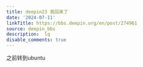 ```yaml
---
title: deepin23 我回来了
date: '2024-07-11'
linkTitle: https://bbs.deepin.org/en/post/274961
source: deepin_bbs
description:  lq 
disable_comments: true
---
```

之前转到ubuntu
